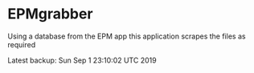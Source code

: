# EPMgrabber
Using a database from the EPM app this application scrapes the files as required


Latest backup: Sun Sep 1 23:10:02 UTC 2019
